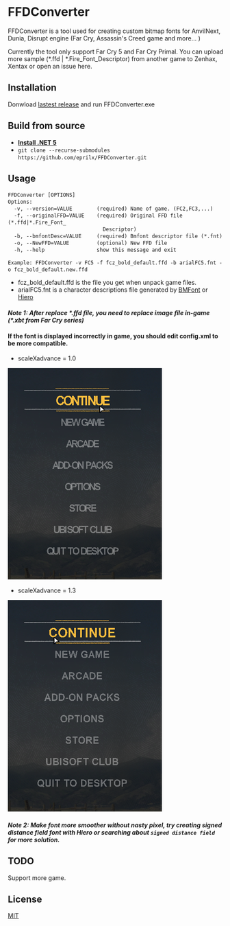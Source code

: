 # FFDConverter
FFDConverter is a tool used for creating custom bitmap fonts for AnvilNext, Dunia, Disrupt engine (Far Cry, Assassin's Creed game and more... )

Currently the tool only support Far Cry 5 and Far Cry Primal. You can upload more sample (\*.ffd | \*.Fire_Font_Descriptor) from another game to Zenhax, Xentax or open an issue here.

## Installation

Donwload [lastest release](https://github.com/eprilx/FFDConverter/releases) and run FFDConverter.exe

## Build from source
- **[Install .NET 5](https://dotnet.microsoft.com/download/dotnet/5.0)**
- ``git clone --recurse-submodules https://github.com/eprilx/FFDConverter.git``

## Usage

```
FFDConverter [OPTIONS]
Options:
  -v, --version=VALUE        (required) Name of game. (FC2,FC3,...)
  -f, --originalFFD=VALUE    (required) Original FFD file (*.ffd|*.Fire_Font_
                               Descriptor)
  -b, --bmfontDesc=VALUE     (required) Bmfont descriptor file (*.fnt)
  -o, --NewFFD=VALUE         (optional) New FFD file
  -h, --help                 show this message and exit
```

```
Example: FFDConverter -v FC5 -f fcz_bold_default.ffd -b arialFC5.fnt -o fcz_bold_default.new.ffd
```
- fcz_bold_default.ffd is the file you get when unpack game files.
- arialFC5.fnt is a character descriptions file generated by [BMFont](https://www.angelcode.com/products/bmfont/) or [Hiero](https://github.com/libgdx/libgdx/wiki/Hiero)

#### *Note 1: After replace \*.ffd file, you need to replace image file  in-game (\*.xbt from Far Cry series)*

#### If the font is displayed incorrectly in game, you should edit config.xml to be more compatible.
- scaleXadvance = 1.0

![1.0](sampleImg/1.0xadvance.png)
- scaleXadvance = 1.3

![1.3](sampleImg/1.3xadvance.png)

#### *Note 2: Make font more smoother without nasty pixel, try creating signed distance field font with Hiero or searching about ``signed distance field`` for more solution.*

## TODO
Support more game.

## License
[MIT](https://choosealicense.com/licenses/mit/)

